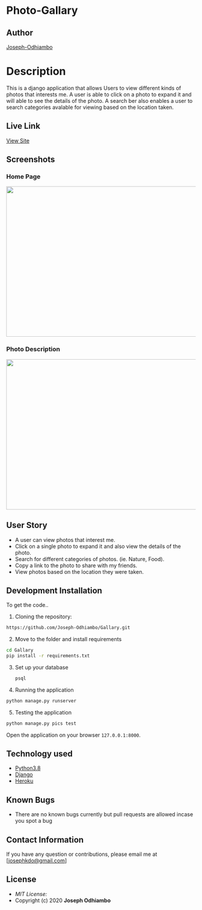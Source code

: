 # Photo-Gallary
## Author

[Joseph-Odhiambo](https://github.com/Joseph-Odhiambo)

# Description
This  is a django application that allows Users to view different kinds of photos that interests me. A user is able to click on a photo to expand it and will able to see the details of the photo. A search ber also enables a user to search categories avalable for viewing based on the location taken.

## Live Link
[View Site]()


## Screenshots
### Home Page
<img src="" width="800px" height="400px">

### Photo Description
<img src="" width="800px" height="400px">





## User Story

* A user can view photos that interest me.
* Click on a single photo to expand it and also view the details of the photo.
* Search for different categories of photos. (ie. Nature, Food).
* Copy a link to the photo to share with my friends.
* View photos based on the location they were taken.





## Development Installation
To get the code..

1. Cloning the repository:
  ```bash
  https://github.com/Joseph-Odhiambo/Gallary.git
  ```
2. Move to the folder and install requirements
  ```bash
  cd Gallary
  pip install -r requirements.txt
  ```
3. Set up your database
    ```bash
    psql
    ```
4. Running the application
  ```bash
  python manage.py runserver
  ```
5. Testing the application
  ```bash
  python manage.py pics test
  ```
Open the application on your browser `127.0.0.1:8000`.


## Technology used

* [Python3.8](https://www.python.org/)
* [Django](https://www.djangoproject.com/)
* [Heroku](https://heroku.com)


## Known Bugs
* There are no known bugs currently but pull requests are allowed incase you spot a bug

## Contact Information 

If you have any question or contributions, please email me at [josephkdo@gmail.com]

## License
* *MIT License:*
* Copyright (c) 2020 **Joseph Odhiambo**